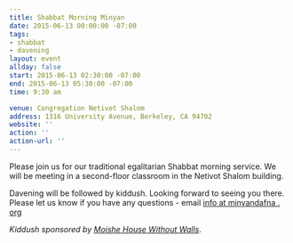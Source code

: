 ```yaml
---
title: Shabbat Morning Minyan
date: 2015-06-13 00:00:00 -07:00
tags:
- shabbat
- davening
layout: event
allday: false
start: 2015-06-13 02:30:00 -07:00
end: 2015-06-13 05:30:00 -07:00
time: 9:30 am

venue: Congregation Netivot Shalom
address: 1316 University Avenue, Berkeley, CA 94702
website: ''
action: ''
action-url: ''
---
```


Please join us for our traditional egalitarian Shabbat morning service. We will be meeting in a second-floor classroom in the Netivot Shalom building.

Davening will be followed by kiddush. Looking forward to seeing you there. Please let us know if you have any questions - email [info at minyandafna . org](javascript:void&#40;location.href=)

_Kiddush sponsored by [Moishe House Without Walls](http://www.mhwow.org)_.